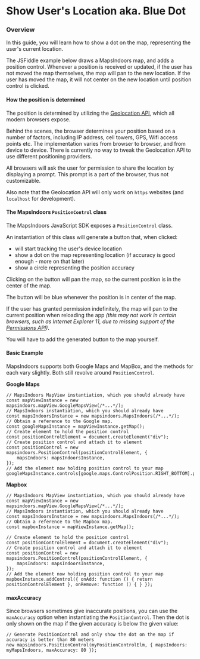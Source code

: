 # Show User's Location aka. Blue Dot

### Overview[​](https://docs.mapsindoors.com/blue-dot#overview) <a href="#overview" id="overview"></a>

In this guide, you will learn how to show a dot on the map, representing the user's current location.

The JSFiddle example below draws a MapsIndoors map, and adds a position control. Whenever a position is received or updated, if the user has not moved the map themselves, the map will pan to the new location. If the user has moved the map, it will not center on the new location until position control is clicked.

#### How the position is determined[​](https://docs.mapsindoors.com/blue-dot#how-the-position-is-determined) <a href="#how-the-position-is-determined" id="how-the-position-is-determined"></a>

The position is determined by utilizing the [Geolocation API](https://developer.mozilla.org/en-US/docs/Web/API/Geolocation\_API), which all modern browsers expose.

Behind the scenes, the browser determines your position based on a number of factors, including IP address, cell towers, GPS, Wifi access points etc. The implementation varies from browser to browser, and from device to device. There is currently no way to tweak the Geolocation API to use different positioning providers.

All browsers will ask the user for permission to share the location by displaying a prompt. This prompt is a part of the browser, thus not customizable.

Also note that the Geolocation API will only work on `https` websites (and `localhost` for development).

#### The MapsIndoors `PositionControl` class[​](https://docs.mapsindoors.com/blue-dot#the-mapsindoors-positioncontrol-class) <a href="#the-mapsindoors-positioncontrol-class" id="the-mapsindoors-positioncontrol-class"></a>

The MapsIndoors JavaScript SDK exposes a `PositionControl` class.

An instantiation of this class will generate a button that, when clicked:

* will start tracking the user's device location
* show a dot on the map representing location (if accuracy is good enough - more on that later)
* show a circle representing the position accuracy

Clicking on the button will pan the map, so the current position is in the center of the map.

The button will be blue whenever the position is in center of the map.

If the user has granted permission indefinitely, the map will pan to the current position when reloading the app _(this may not work in certain browsers, such as Internet Explorer 11, due to missing support of the_ [_Permissions API_](https://developer.mozilla.org/en-US/docs/Web/API/Permissions\_API)_)_.

You will have to add the generated button to the map yourself.

#### Basic Example[​](https://docs.mapsindoors.com/blue-dot#basic-example) <a href="#basic-example" id="basic-example"></a>

MapsIndoors supports both Google Maps and MapBox, and the methods for each vary slightly. Both still revolve around `PositionControl`.

**Google Maps**[**​**](https://docs.mapsindoors.com/blue-dot#google-maps)

```
// MapsIndoors MapView instantiation, which you should already have
const mapViewInstance = new mapsindoors.mapView.GoogleMapsView(/*...*/);
// MapsIndoors instantiation, which you should already have
const mapsIndoorsInstance = new mapsindoors.MapsIndoors(/*...*/);
// Obtain a reference to the Google map.
const googleMapsInstance = mapViewInstance.getMap();
// Create element to hold the position control
const positionControlElement = document.createElement("div");
// Create position control and attach it to element
const positionControl = new mapsindoors.PositionControl(positionControlElement, {
    mapsIndoors: mapsIndoorsInstance,
});
// Add the element now holding position control to your map
googleMapsInstance.controls[google.maps.ControlPosition.RIGHT_BOTTOM].push(positionControlElement);
```

**Mapbox**[**​**](https://docs.mapsindoors.com/blue-dot#mapbox)

```
// MapsIndoors MapView instantiation, which you should already have
const mapViewInstance = new mapsindoors.mapView.GoogleMapsView(/*...*/);
// MapsIndoors instantiation, which you should already have
const mapsIndoorsInstance = new mapsindoors.MapsIndoors(/*...*/);
// Obtain a reference to the Mapbox map.
const mapboxInstance = mapViewInstance.getMap();

// Create element to hold the position control
const positionControlElement = document.createElement("div");
// Create position control and attach it to element
const positionControl = new mapsindoors.PositionControl(positionControlElement, {
    mapsIndoors: mapsIndoorsInstance,
});
// Add the element now holding position control to your map
mapboxInstance.addControl({ onAdd: function () { return positionControlElement }, onRemove: function () { } });
```

#### maxAccuracy[​](https://docs.mapsindoors.com/blue-dot#maxaccuracy) <a href="#maxaccuracy" id="maxaccuracy"></a>

Since browsers sometimes give inaccurate positions, you can use the `maxAccuracy` option when instantiating the `PositionControl`. Then the dot is only shown on the map if the given accuracy is below the given value:

```
// Generate PositionControl and only show the dot on the map if accuracy is better than 80 meters
new mapsindoors.PositionControl(myPositionControlElm, { mapsIndoors: myMapsIndoors, maxAccuracy: 80 });
```
